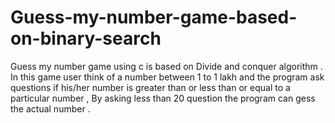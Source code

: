 # Guess-my-number-game-based-on-binary-search
Guess my number game using c is based on Divide and conquer algorithm . In this game user think of a number between 1 to 1 lakh and the program ask questions if his/her number is greater than or less than or equal to a particular number , By asking less than 20 question the program can gess the actual number .
